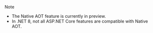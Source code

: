 > [!NOTE]
> * The Native AOT feature is currently in preview.
> * In .NET 8, not all ASP.NET Core features are compatible with Native AOT.
